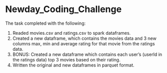 # Newday_Coding_Challenge

The task completed with the following:
1. Readed movies.csv and ratings.csv to spark dataframes.
2. Created a new dataframe, which contains the movies data and 3 new columns max, min and average rating for that movie from the ratings data.
3. BONUS: Created a new dataframe which contains each user’s (userId in the ratings data) top 3 movies based on their rating.
4. Written the original and new dataframes in parquet format.

